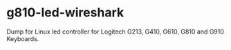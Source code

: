 # g810-led-wireshark</br>

Dump for Linux led controller for Logitech G213, G410, G610, G810 and G910 Keyboards.</br>
